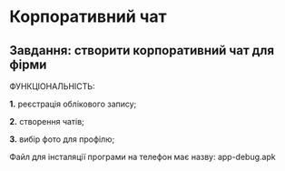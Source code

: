 # Корпоративний чат
## **Завдання:** створити корпоративний чат для фірми
ФУНКЦІОНАЛЬНІСТЬ:

**1.** реєстрація облікового запису;

**2.** створення чатів;

**3.** вибір фото для профілю;

Файл для інсталяції програми на телефон має назву: app-debug.apk
